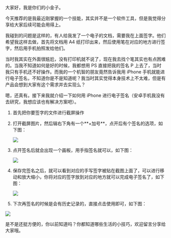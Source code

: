 大家好，我是你们的小金子。

今天推荐的是我最近刚掌握的一个技能，其实并不是一个软件工具，但是我觉得分享给大家后续可能会用得上。

我碰到的问题是这样的，有人给我发了一个电子的文档，需要我在上面签字。他们希望我这样去做，首先将文档用 A4 纸打印出来，然后使用笔在对应的地方进行签字，然后用手机拍照发给他们。

当时我其实在外面很尴尬，没有打印机就不说了，现在我去找个笔其实也有点困难的。当我不知道如何是好的时候，我都想用 PS 直接把我的签名 P 上去了，当时我只有手机还不好操作。而我的一个机智的朋友竟然告诉我用 iPhone 手机就能进行电子签名，不知道你是不是知道呢？我当时其实觉得本身技术上不太难，但是有产品会想到大家有这个需求并去实现么？

嗯，还真有。接下来我就介绍一下如何用 iPhone 进行电子签名（安卓手机我没有去研究，我想应该也有解决方案吧）。

1. 首先把你要签字的文件进行截屏操作

2. 打开截屏图片，然后辑右下角有一个**+加号**，点开后有个签名的选项，如下图：

   ![](https://7465-test-3c9b5e-books-1301492295.tcb.qcloud.la/mac_github_images/compress_iphone.sign.01.png)

3. 点开签名后就会出现一个画板，用手指签名就可以，如下图：

   ![](https://7465-test-3c9b5e-books-1301492295.tcb.qcloud.la/mac_github_images/compress_iphone.sign.02.png)

4. 保存完签名之后，就可以看到对应的手写签字被贴在截图上面了，可以进行移动和放大缩小，你将对应的签字放到对应的地方就可以完成电子签名了，如下图：

   ![](https://7465-test-3c9b5e-books-1301492295.tcb.qcloud.la/mac_github_images/compress_iphone.sign.03.png)

5. 下次再签名的时候是会有历史记录的，直接点击使用即可，如下图：

![](https://7465-test-3c9b5e-books-1301492295.tcb.qcloud.la/mac_github_images/compress_iphone.sign.04.png)

是不是还挺方便的，你以前知道吗？你都知道哪些生活的小技巧，欢迎留言分享给大家哦。









